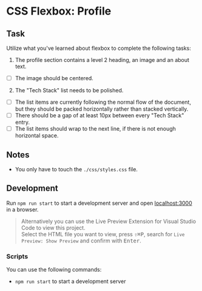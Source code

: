 # CSS Flexbox: Profile

## Task

Utilize what you've learned about flexbox to complete the following tasks:

1. The profile section contains a level 2 heading, an image and an about text.

- [ ] The image should be centered.

2. The "Tech Stack" list needs to be polished.

- [ ] The list items are currently following the normal flow of the document, but they should be packed horizontally rather than stacked vertically.
- [ ] There should be a gap of at least 10px between every "Tech Stack" entry.
- [ ] The list items should wrap to the next line, if there is not enough horizontal space.

## Notes

- You only have to touch the `./css/styles.css` file.

## Development

Run `npm run start` to start a development server and open [localhost:3000](http://localhost:3000) in a browser.

> Alternatively you can use the Live Preview Extension for Visual Studio Code to view this project.  
> Select the HTML file you want to view, press <kbd>⇧</kbd><kbd>⌘</kbd><kbd>P</kbd>, search for `Live Preview: Show Preview` and confirm with <kbd>Enter</kbd>.



### Scripts

You can use the following commands:

- `npm run start` to start a development server
